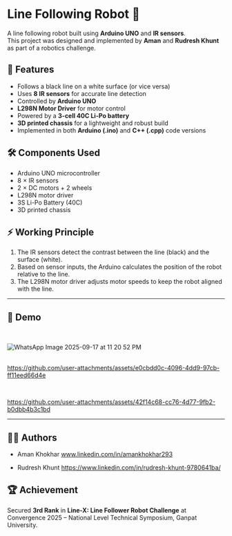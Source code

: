 # Line Following Robot 🤖

A line following robot built using **Arduino UNO** and **IR sensors**.  
This project was designed and implemented by **Aman** and **Rudresh Khunt** as part of a robotics challenge.  

## 🚀 Features
- Follows a black line on a white surface (or vice versa)
- Uses **8 IR sensors** for accurate line detection
- Controlled by **Arduino UNO**
- **L298N Motor Driver** for motor control
- Powered by a **3-cell 40C Li-Po battery**
- **3D printed chassis** for a lightweight and robust build
- Implemented in both **Arduino (.ino)** and **C++ (.cpp)** code versions

## 🛠️ Components Used
- Arduino UNO microcontroller  
- 8 × IR sensors  
- 2 × DC motors + 2 wheels  
- L298N motor driver  
- 3S Li-Po Battery (40C)  
- 3D printed chassis  

## ⚡ Working Principle
1. The IR sensors detect the contrast between the line (black) and the surface (white).  
2. Based on sensor inputs, the Arduino calculates the position of the robot relative to the line.  
3. The L298N motor driver adjusts motor speeds to keep the robot aligned with the line.  


----


## 📸 Demo
<br>

![WhatsApp Image 2025-09-17 at 11 20 52 PM](https://github.com/user-attachments/assets/3fe75584-d7c8-4af1-b49e-6d6db2ffec54)
<br>
<br>

https://github.com/user-attachments/assets/e0cbdd0c-4096-4dd9-97cb-ff11eed66d4e

<br>



https://github.com/user-attachments/assets/42f14c68-cc76-4d77-9fb2-b0dbb4b3c1bd

----

## 👨‍💻 Authors
- Aman Khokhar
    www.linkedin.com/in/amankhokhar293
  
- Rudresh Khunt
    https://www.linkedin.com/in/rudresh-khunt-9780641ba/  

## 🏆 Achievement
Secured **3rd Rank** in **Line-X: Line Follower Robot Challenge** at Convergence 2025 – National Level Technical Symposium, Ganpat University.


